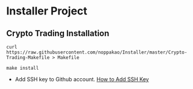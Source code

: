 # Installer Project
## Crypto Trading Installation
  ```
  curl https://raw.githubusercontent.com/noppakao/Installer/master/Crypto-Trading-Makefile > Makefile
  
  make install
  ```
  - Add SSH key to Github account. [How to Add SSH Key](https://help.github.com/en/github/authenticating-to-github/adding-a-new-ssh-key-to-your-github-account)
